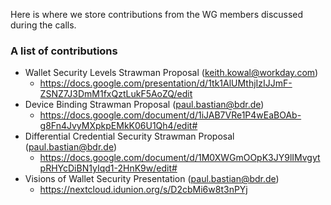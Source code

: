 Here is where we store contributions from the WG members discussed during the calls.

### A list of contributions

- Wallet Security Levels Strawman Proposal (keith.kowal@workday.com)
  - https://docs.google.com/presentation/d/1tk1AlUMthjIzIJJmF-ZSNZ7J3DmM1fxQztLukF5AoZQ/edit
- Device Binding Strawman Proposal (paul.bastian@bdr.de)
  - https://docs.google.com/document/d/1iJAB7VRe1P4wEaBOAb-g8Fn4JvyMXpkpEMkK06U1Qh4/edit#
- Differential Credential Security Strawman Proposal (paul.bastian@bdr.de)
  - https://docs.google.com/document/d/1M0XWGmOOpK3JY9lIMvgytpRHYcDiBN1yIqd1-2HnK9w/edit#
- Visions of Wallet Security Presentation (paul.bastian@bdr.de)
  - https://nextcloud.idunion.org/s/D2cbMi6w8t3nPYj
